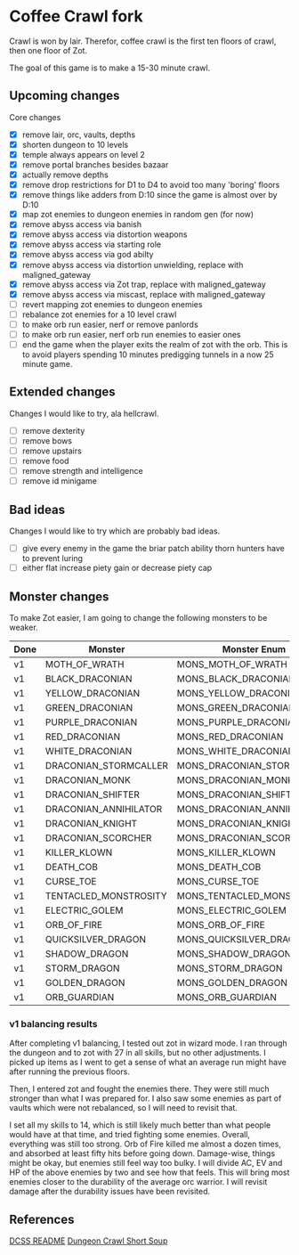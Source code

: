 # Coffee Crawl fork

Crawl is won by lair. Therefor, coffee crawl is the first ten floors of crawl, then one floor of Zot.

The goal of this game is to make a 15-30 minute crawl.

## Upcoming changes

Core changes

- [x] remove lair, orc, vaults, depths
- [x] shorten dungeon to 10 levels
- [x] temple always appears on level 2
- [x] remove portal branches besides bazaar
- [x] actually remove depths
- [x] remove drop restrictions for D1 to D4 to avoid too many 'boring' floors
- [x] remove things like adders from D:10 since the game is almost over by D:10
- [x] map zot enemies to dungeon enemies in random gen (for now)
- [x] remove abyss access via banish
- [x] remove abyss access via distortion weapons
- [x] remove abyss access via starting role
- [x] remove abyss access via god abilty
- [x] remove abyss access via distortion unwielding, replace with maligned_gateway
- [x] remove abyss access via Zot trap, replace with maligned_gateway
- [x] remove abyss access via miscast, replace with maligned_gateway
- [ ] revert mapping zot enemies to dungeon enemies
- [ ] rebalance zot enemies for a 10 level crawl
- [ ] to make orb run easier, nerf or remove panlords
- [ ] to make orb run easier, nerf orb run enemies to easier ones
- [ ] end the game when the player exits the realm of zot with the orb. This is to avoid players spending 10 minutes predigging tunnels in a now 25 minute game.

## Extended changes

Changes I would like to try, ala hellcrawl.

- [ ] remove dexterity
- [ ] remove bows
- [ ] remove upstairs
- [ ] remove food
- [ ] remove strength and intelligence
- [ ] remove id minigame

## Bad ideas

Changes I would like to try which are probably bad ideas.

- [ ] give every enemy in the game the briar patch ability thorn hunters have to prevent luring
- [ ] either flat increase piety gain or decrease piety cap

## Monster changes

To make Zot easier, I am going to change the following monsters to be weaker.

| Done | Monster               | Monster Enum               | Proposesd Comparable  |
| ---- | --------------------- | -------------------------- | --------------------- |
| v1   | MOTH_OF_WRATH         | MONS_MOTH_OF_WRATH         | MONS_VAMPIRE_MOSQUITO |
| v1   | BLACK_DRACONIAN       | MONS_BLACK_DRACONIAN       | MONS_TENGU_WARRIOR    |
| v1   | YELLOW_DRACONIAN      | MONS_YELLOW_DRACONIAN      | MONS_ORC_WARRIOR      |
| v1   | GREEN_DRACONIAN       | MONS_GREEN_DRACONIAN       | MONS_ORC_WARRIOR      |
| v1   | PURPLE_DRACONIAN      | MONS_PURPLE_DRACONIAN      | MONS_ORC_WARRIOR      |
| v1   | RED_DRACONIAN         | MONS_RED_DRACONIAN         | MONS_ORC_WARRIOR      |
| v1   | WHITE_DRACONIAN       | MONS_WHITE_DRACONIAN       | MONS_ORC_WARRIOR      |
| v1   | DRACONIAN_STORMCALLER | MONS_DRACONIAN_STORMCALLER | MONS_DEATH_KNIGHT     |
| v1   | DRACONIAN_MONK        | MONS_DRACONIAN_MONK        | MONS_ORC_WARRIOR      |
| v1   | DRACONIAN_SHIFTER     | MONS_DRACONIAN_SHIFTER     | MONS_ORC_SORCERER     |
| v1   | DRACONIAN_ANNIHILATOR | MONS_DRACONIAN_ANNIHILATOR | MONS_DEEP_ELF_MAGE    |
| v1   | DRACONIAN_KNIGHT      | MONS_DRACONIAN_KNIGHT      | MONS_ORC_KNIGHT       |
| v1   | DRACONIAN_SCORCHER    | MONS_DRACONIAN_SCORCHER    | MONS_ORC_SORCERER     |
| v1   | KILLER_KLOWN          | MONS_KILLER_KLOWN          | MONS_RAKSHASA         |
| v1   | DEATH_COB             | MONS_DEATH_COB             | MONS_HUNGRY_GHOST     |
| v1   | CURSE_TOE             | MONS_CURSE_TOE             | MONS_EYE_OF_DRAINING  |
| v1   | TENTACLED_MONSTROSITY | MONS_TENTACLED_MONSTROSITY | MONS_UGLY_THING       |
| v1   | ELECTRIC_GOLEM        | MONS_ELECTRIC_GOLEM        | MONS_OGRE_MAGE        |
| v1   | ORB_OF_FIRE           | MONS_ORB_OF_FIRE           | MONS_EFREET           |
| v1   | QUICKSILVER_DRAGON    | MONS_QUICKSILVER_DRAGON    | MONS_SWAMP_DRAGON     |
| v1   | SHADOW_DRAGON         | MONS_SHADOW_DRAGON         | MONS_SWAMP_DRAGON     |
| v1   | STORM_DRAGON          | MONS_STORM_DRAGON          | MONS_SWAMP_DRAGON     |
| v1   | GOLDEN_DRAGON         | MONS_GOLDEN_DRAGON         | MONS_SWAMP_DRAGON     |
| v1   | ORB_GUARDIAN          | MONS_ORB_GUARDIAN          | None                  |

### v1 balancing results

After completing v1 balancing, I tested out zot in wizard mode. I ran through the dungeon and to zot with 27 in all skills, but no other adjustments. I picked up items as I went to get a sense of what an average run might have after running the previous floors.

Then, I entered zot and fought the enemies there. They were still much stronger than what I was prepared for. I also saw some enemies as part of vaults which were not rebalanced, so I will need to revisit that.

I set all my skills to 14, which is still likely much better than what people would have at that time, and tried fighting some enemies. Overall, everything was still too strong. Orb of Fire killed me almost a dozen times, and absorbed at least fifty hits before going down. Damage-wise, things might be okay, but enemies still feel way too bulky. I will divide AC, EV and HP of the above enemies by two and see how that feels. This will bring most enemies closer to the durability of the average orc warrior. I will revisit damage after the durability issues have been revisited.

## References

[DCSS README](https://github.com/crawl/crawl)
[Dungeon Crawl Short Soup](https://github.com/dcandido/crawl)
